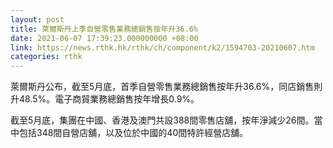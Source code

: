 ```yaml
---
layout: post
title: 萊爾斯丹上季自營零售業務總銷售按年升36.6%
date: 2021-06-07 17:39:23.000000000 +08:00
link: https://news.rthk.hk/rthk/ch/component/k2/1594703-20210607.htm
categories: rthk
---
```


萊爾斯丹公布，截至5月底，首季自營零售業務總銷售按年升36.6%，同店銷售則升48.5%。電子商貿業務總銷售按年增長0.9%。

截至5月底，集團在中國、香港及澳門共設388間零售店舖，按年淨減少26間。當中包括348間自營店舖，以及位於中國的40間特許經營店舖。

